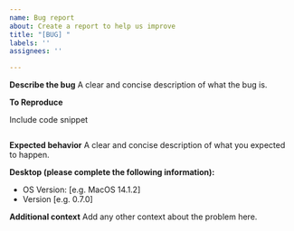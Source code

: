 ```yaml
---
name: Bug report
about: Create a report to help us improve
title: "[BUG] "
labels: ''
assignees: ''

---
```


**Describe the bug**
A clear and concise description of what the bug is.

**To Reproduce**

Include code snippet
```python

```

**Expected behavior**
A clear and concise description of what you expected to happen.

**Desktop (please complete the following information):**
 - OS Version: [e.g. MacOS 14.1.2]
 - Version [e.g. 0.7.0]

**Additional context**
Add any other context about the problem here.
